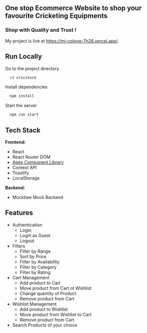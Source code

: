   
## One stop Ecommerce Website to shop your favourite Cricketing Equipments
### Shop with Quality and Trust !

My project is live at https://mi-colone-7h26.vercel.app/.

## Run Locally

Go to the project directory

```bash
  cd cricstore
```

Install dependencies

```bash
  npm install
```

Start the server

```bash
  npm run start
```


## Tech Stack

**Frontend:** 

- React
- React Router DOM
- [Apex Component Library](https://apex-ui-p1.netlify.app/)
- Context API
- Toastify
- LocalStorage

**Backend:** 
- Mockbee Mock Backend


## Features

- Authentication
    - Login
    - Login as Guest
    - Logout
- Filters 
    - Filter by Range
    - Sort by Price
    - Filter by Availability
    - Filter by Category
    - Filter by Rating
- Cart Management 
    - Add product to Cart
    - Move product from Cart ot Wishlist
    - Change quantity of Product
    - Remove product from Cart
- Wishlist Management
    - Add product to Wishlist
    - Move product from Wishlist to Cart
    - Remove product from Cart
- Search Products of your choice



